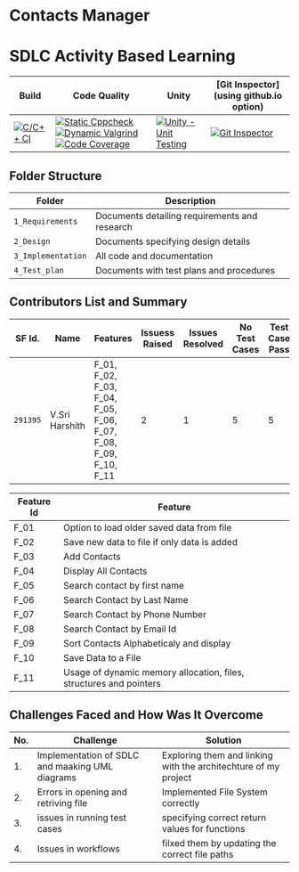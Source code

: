 # Contacts Manager


# SDLC Activity Based Learning

Build | Code Quality | Unity | [Git Inspector](using github.io option)
------|----------|-------|--------------
[![C/C++ CI](https://github.com/SriHarshith/291395_LTTS_Project/actions/workflows/c-cpp.yml/badge.svg)](https://github.com/SriHarshith/291395_LTTS_Project/actions/workflows/c-cpp.yml) | [![Static Cppcheck](https://github.com/SriHarshith/291395_LTTS_Project/actions/workflows/cppcheck.yml/badge.svg)](https://github.com/SriHarshith/291395_LTTS_Project/actions/workflows/cppcheck.yml) [![Dynamic Valgrind](https://github.com/SriHarshith/291395_LTTS_Project/actions/workflows/CodeQuality_Dynamic.yml/badge.svg)](https://github.com/SriHarshith/291395_LTTS_Project/actions/workflows/CodeQuality_Dynamic.yml) [![Code Coverage](https://github.com/SriHarshith/291395_LTTS_Project/actions/workflows/gcov.yml/badge.svg)](https://github.com/SriHarshith/291395_LTTS_Project/actions/workflows/gcov.yml) | [![Unity - Unit Testing](https://github.com/SriHarshith/291395_LTTS_Project/actions/workflows/unity.yml/badge.svg)](https://github.com/SriHarshith/291395_LTTS_Project/actions/workflows/unity.yml)| [![Git Inspector](https://github.com/SriHarshith/291395_LTTS_Project/actions/workflows/gitinspector.yml/badge.svg)](https://github.com/SriHarshith/291395_LTTS_Project/actions/workflows/gitinspector.yml)


## Folder Structure
Folder             | Description
-------------------| -----------------------------------------
`1_Requirements`   | Documents detailing requirements and research
`2_Design`         | Documents specifying design details
`3_Implementation` | All code and documentation
`4_Test_plan`      | Documents with test plans and procedures

## Contributors List and Summary

SF Id. |  Name   |    Features    | Issuess Raised |Issues Resolved|No Test Cases|Test Case Pass
-------|---------|----------------|----------------|---------------|-------------|--------------
`291395` | V.Sri Harshith  | F_01, F_02, F_03, F_04, F_05, F_06, F_07, F_08, F_09, F_10, F_11   | 2     | 1   |5  |5     
   

| Feature Id | Feature |
| -----------|---------|
|F_01| Option to load older saved data from file |
|F_02| Save new data to file if only data is added |
|F_03| Add Contacts |
|F_04| Display All Contacts |
|F_05| Search contact by first name  |
|F_06| Search Contact by Last Name |
|F_07| Search Contact by Phone Number |
|F_08| Search Contact by Email Id |
|F_09| Sort Contacts Alphabeticaly and display |
|F_10| Save Data to a File |
|F_11| Usage of dynamic memory allocation, files, structures and pointers |

## Challenges Faced and How Was It Overcome
| No. | Challenge | Solution
|-----|-----------|--------
|1. | Implementation of SDLC and maaking UML diagrams | Exploring them and linking with the architechture of my project 
|2. | Errors in opening and retriving file | Implemented File System correctly |
|3. | issues in running test cases | specifying correct return values for functions
|4. | Issues in workflows | filxed them by updating the correct file paths

